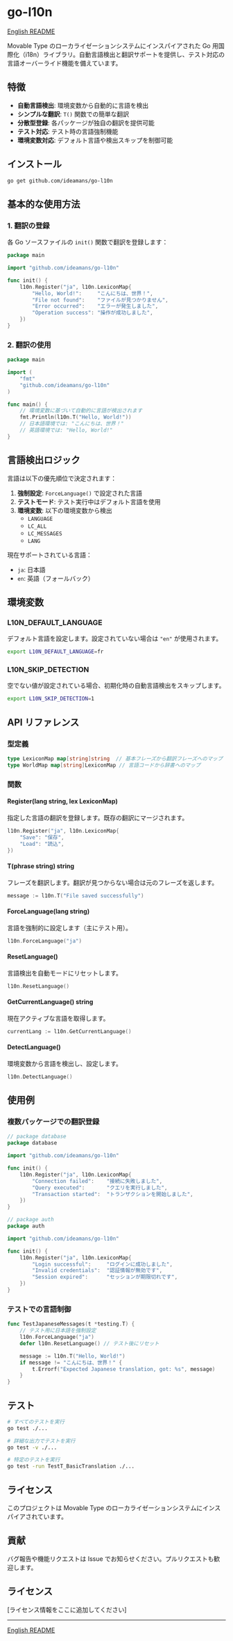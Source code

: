 # go-l10n

[English README](README.md)

Movable Type のローカライゼーションシステムにインスパイアされた Go 用国際化（i18n）ライブラリ。自動言語検出と翻訳サポートを提供し、テスト対応の言語オーバーライド機能を備えています。

## 特徴

- **自動言語検出**: 環境変数から自動的に言語を検出
- **シンプルな翻訳**: `T()` 関数での簡単な翻訳
- **分散型登録**: 各パッケージが独自の翻訳を提供可能
- **テスト対応**: テスト時の言語強制機能
- **環境変数対応**: デフォルト言語や検出スキップを制御可能

## インストール

```bash
go get github.com/ideamans/go-l10n
```

## 基本的な使用方法

### 1. 翻訳の登録

各 Go ソースファイルの `init()` 関数で翻訳を登録します：

```go
package main

import "github.com/ideamans/go-l10n"

func init() {
    l10n.Register("ja", l10n.LexiconMap{
        "Hello, World!":     "こんにちは、世界！",
        "File not found":    "ファイルが見つかりません",
        "Error occurred":    "エラーが発生しました",
        "Operation success": "操作が成功しました",
    })
}
```

### 2. 翻訳の使用

```go
package main

import (
    "fmt"
    "github.com/ideamans/go-l10n"
)

func main() {
    // 環境変数に基づいて自動的に言語が検出されます
    fmt.Println(l10n.T("Hello, World!"))
    // 日本語環境では: "こんにちは、世界！"
    // 英語環境では: "Hello, World!"
}
```

## 言語検出ロジック

言語は以下の優先順位で決定されます：

1. **強制設定**: `ForceLanguage()` で設定された言語
2. **テストモード**: テスト実行中はデフォルト言語を使用
3. **環境変数**: 以下の環境変数から検出
   - `LANGUAGE`
   - `LC_ALL`
   - `LC_MESSAGES`
   - `LANG`

現在サポートされている言語：
- `ja`: 日本語
- `en`: 英語（フォールバック）

## 環境変数

### L10N_DEFAULT_LANGUAGE

デフォルト言語を設定します。設定されていない場合は `"en"` が使用されます。

```bash
export L10N_DEFAULT_LANGUAGE=fr
```

### L10N_SKIP_DETECTION

空でない値が設定されている場合、初期化時の自動言語検出をスキップします。

```bash
export L10N_SKIP_DETECTION=1
```

## API リファレンス

### 型定義

```go
type LexiconMap map[string]string  // 基本フレーズから翻訳フレーズへのマップ
type WorldMap map[string]LexiconMap // 言語コードから辞書へのマップ
```

### 関数

#### Register(lang string, lex LexiconMap)

指定した言語の翻訳を登録します。既存の翻訳にマージされます。

```go
l10n.Register("ja", l10n.LexiconMap{
    "Save": "保存",
    "Load": "読込",
})
```

#### T(phrase string) string

フレーズを翻訳します。翻訳が見つからない場合は元のフレーズを返します。

```go
message := l10n.T("File saved successfully")
```

#### ForceLanguage(lang string)

言語を強制的に設定します（主にテスト用）。

```go
l10n.ForceLanguage("ja")
```

#### ResetLanguage()

言語検出を自動モードにリセットします。

```go
l10n.ResetLanguage()
```

#### GetCurrentLanguage() string

現在アクティブな言語を取得します。

```go
currentLang := l10n.GetCurrentLanguage()
```

#### DetectLanguage()

環境変数から言語を検出し、設定します。

```go
l10n.DetectLanguage()
```

## 使用例

### 複数パッケージでの翻訳登録

```go
// package database
package database

import "github.com/ideamans/go-l10n"

func init() {
    l10n.Register("ja", l10n.LexiconMap{
        "Connection failed":    "接続に失敗しました",
        "Query executed":       "クエリを実行しました",
        "Transaction started":  "トランザクションを開始しました",
    })
}

// package auth
package auth

import "github.com/ideamans/go-l10n"

func init() {
    l10n.Register("ja", l10n.LexiconMap{
        "Login successful":     "ログインに成功しました",
        "Invalid credentials":  "認証情報が無効です",
        "Session expired":      "セッションが期限切れです",
    })
}
```

### テストでの言語制御

```go
func TestJapaneseMessages(t *testing.T) {
    // テスト用に日本語を強制設定
    l10n.ForceLanguage("ja")
    defer l10n.ResetLanguage() // テスト後にリセット

    message := l10n.T("Hello, World!")
    if message != "こんにちは、世界！" {
        t.Errorf("Expected Japanese translation, got: %s", message)
    }
}
```

## テスト

```bash
# すべてのテストを実行
go test ./...

# 詳細な出力でテストを実行
go test -v ./...

# 特定のテストを実行
go test -run TestT_BasicTranslation ./...
```

## ライセンス

このプロジェクトは Movable Type のローカライゼーションシステムにインスパイアされています。

## 貢献

バグ報告や機能リクエストは Issue でお知らせください。プルリクエストも歓迎します。

## ライセンス

[ライセンス情報をここに追加してください]

---

[English README](README.md)